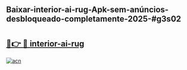 ## Baixar-interior-ai-rug-Apk-sem-anúncios-desbloqueado-completamente-2025-#g3s02

# <h2><a href="https://ainizakaria.my?title=interior-ai-rug&ref=20M">🔗👉 🔴 interior-ai-rug</a></h2>

[![acn](https://github.com/user-attachments/assets/0f9c940e-d8b0-45ae-aac7-cd30a18b3e1c)](https://ainizakaria.my?title=interior-ai-rug&ref=20M)

